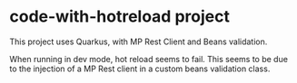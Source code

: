 # code-with-hotreload project

This project uses Quarkus, with MP Rest Client and Beans validation.

When running in dev mode, hot reload seems to fail. This seems to be due to the injection of a MP Rest client in a custom beans validation class.
